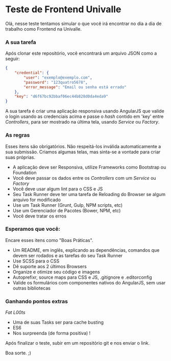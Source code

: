 Teste de Frontend Univalle
========

Olá, 
nesse teste tentamos simular o que você irá encontrar no dia a dia de trabalho 
como Frontend na Univalle.

### A sua tarefa

Após clonar este repositório, você encontrará um arquivo JSON como a seguir:
```JSON
{
    "credential": {
        "user": "exemplo@exemplo.com",
        "password": "123quatro5678",
        "error_message": "Email ou senha está errado"
    },
    "key": "d6f67bc92bbaf06ec44b828d0da4eda9"
}
```

A sua tarefa é criar uma aplicação responsiva usando AngularJS que  valide 
o login usando as credenciais acima e passe o _hash_ contido em 'key' entre 
_Controllers_, para ser mostrado na última tela, usando _Service_ ou _Factory_.

### As regras

Esses itens são obrigatórios. Não respeitá-los inválida automaticamente a 
sua submissão. Criamos algumas telas, mas sinta-se a vontade para criar suas próprias.

- A aplicação deve ser Responsiva, utilize Frameworks como Bootstrap ou 
Foundation
- Você deve passar os dados entre os _Controllers_ com um _Service_ ou 
_Factory_
- Você deve usar algum lint para o CSS e JS
- Seu Task Runner deve ter uma tarefa de Reloading do Browser se algum arquivo 
for modificado
- Use um Task Runner (Grunt, Gulp, NPM scripts, etc)
- Use um Gerenciador de Pacotes (Bower, NPM, etc)
- Você deve tratar os erros

### Esperamos que você:

Encare esses itens como "Boas Práticas".

- Um README, em inglês, explicando as dependências, comandos que devem ser 
rodados e as tarefas do seu Task Runner
- Use SCSS para o CSS
- Dê suporte aos 2 últimos Browsers
- Organize e otimize seu código e imagens
- Autoprefixr, source maps para CSS e JS, .gitignore e .editorconfig
- Valide os formulários com componentes nativos do AngularJS, sem usar outras
bibliotecas

### Ganhando pontos extras

_Fat L00ts_

- Uma de suas Tasks ser para cache busting
- ES6
- Nos surpreenda (de forma positiva) !


Após finalizar o teste, subir em um repositório git e nos enviar o link.

Boa sorte. ;)

